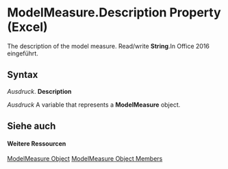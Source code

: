 
# ModelMeasure.Description Property (Excel)

The description of the model measure. Read/write  **String**.In Office 2016 eingeführt.


## Syntax

 _Ausdruck_. **Description**

 _Ausdruck_ A variable that represents a **ModelMeasure** object.


## Siehe auch


#### Weitere Ressourcen


[ModelMeasure Object](0df4620a-e250-a68e-7000-6959cde08f3e.md)
[ModelMeasure Object Members](http://msdn.microsoft.com/library/cf266597-271b-9e31-e0d0-f39079ff337e%28Office.15%29.aspx)